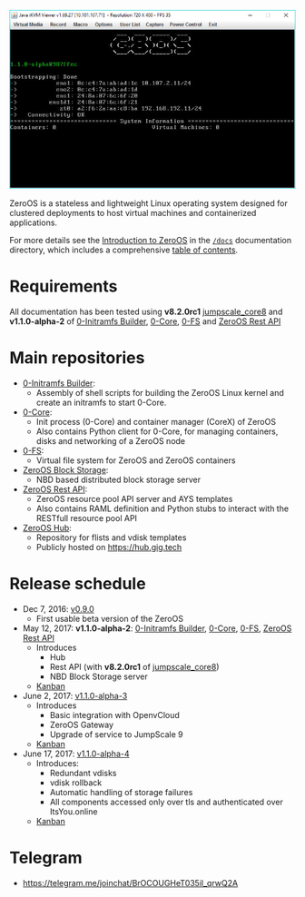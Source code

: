 ![ZeroOS console](g8os.png)

ZeroOS is a stateless and lightweight Linux operating system designed for clustered deployments to host virtual machines and containerized applications.

For more details see the [Introduction to ZeroOS](/docs/README.md) in the [`/docs`](/docs) documentation directory, which includes a comprehensive [table of contents](/docs/SUMMARY.md).

# Requirements

All documentation has been tested using **v8.2.0rc1** [jumpscale_core8](https://github.com/Jumpscale/jumpscale_core8/tree/v8.2.0rc1) and **v1.1.0-alpha-2** of [0-Initramfs Builder](https://github.com/zero-os/0-initramfs/releases/tag/v1.1.0-alpha-2), [0-Core](https://github.com/zero-os/0-core/releases/tag/v1.1.0-alpha-2), [0-FS](https://github.com/zero-os/0-fs/releases/tag/v1.1.0-alpha-2) and [ZeroOS Rest API](https://github.com/zero-os/0-rest-api/releases/tag/v1.1.0-alpha-2)


# Main repositories

- [0-Initramfs Builder](https://github.com/zero-os/0-initramfs):
  - Assembly of shell scripts for building the ZeroOS Linux kernel and create an initramfs to start 0-Core.
- [0-Core](https://github.com/zero-os/0-core):
  - Init process (0-Core) and container manager (CoreX) of ZeroOS
  - Also contains Python client for 0-Core, for managing containers, disks and networking of a ZeroOS node
- [0-FS](https://github.com/zero-os/0-fs):
  - Virtual file system for ZeroOS and ZeroOS containers
- [ZeroOS Block Storage](https://github.com/zero-os/0-disk):
  - NBD based distributed block storage server
- [ZeroOS Rest API](https://github.com/zero-os/0-rest-api):
  - ZeroOS resource pool API server and AYS templates
  - Also contains RAML definition and Python stubs to interact with the RESTfull resource pool API
- [ZeroOS Hub](https://github.com/g8os/hub):
  - Repository for flists and vdisk templates
  - Publicly hosted on https://hub.gig.tech

# Release schedule

- Dec 7, 2016: [v0.9.0](https://github.com/zero-os/0-core/releases/tag/v0.9.0)
  - First usable beta version of the ZeroOS
- May 12, 2017: **v1.1.0-alpha-2**: [0-Initramfs Builder](https://github.com/zero-os/0-initramfs/releases/tag/v1.1.0-alpha-2), [0-Core](https://github.com/zero-os/0-core/releases/tag/v1.1.0-alpha-2), [0-FS](https://github.com/zero-os/0-fs/releases/tag/v1.1.0-alpha-2), [ZeroOS Rest API](https://github.com/zero-os/0-rest-api/releases/tag/v1.1.0-alpha-2)
  - Introduces
    - Hub
    - Rest API (with **v8.2.0rc1** of [jumpscale_core8](https://github.com/Jumpscale/jumpscale_core8/tree/v8.2.0rc1))
    - NBD Block Storage server
  - [Kanban](https://waffle.io/g8os/home?milestone=1.1.0-alpha-2)
- June 2, 2017: [v1.1.0-alpha-3](https://github.com/g8os/home/blob/master/milestones/1.1.0-alpha-3.md)
  - Introduces
    - Basic integration with OpenvCloud
    - ZeroOS Gateway
    - Upgrade of service to JumpScale 9
  - [Kanban](https://waffle.io/g8os/home?milestone=1.1.0-alpha-3)
- June 17, 2017: [v1.1.0-alpha-4](https://github.com/g8os/home/blob/master/milestones/1.1.0-alpha-4.md)
  - Introduces:
    - Redundant vdisks
    - vdisk rollback
    - Automatic handling of storage failures
    - All components accessed only over tls and authenticated over ItsYou.online
  - [Kanban](https://waffle.io/g8os/home?milestone=1.1.0-alpha-4)

# Telegram

- https://telegram.me/joinchat/BrOCOUGHeT035il_qrwQ2A
